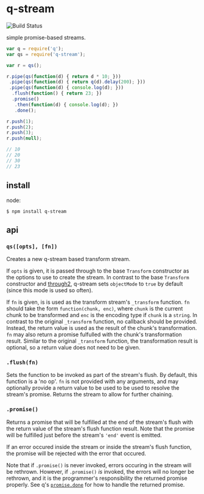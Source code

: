 # q-stream

![Build Status](https://api.travis-ci.org/justinvdm/q-stream.png)

simple promise-based streams.


```javascript
var q = require('q');
var qs = require('q-stream');

var r = qs();

r.pipe(qs(function(d) { return d * 10; }))
 .pipe(qs(function(d) { return q(d).delay(200); }))
 .pipe(qs(function(d) { console.log(d); }))
  .flush(function() { return 23; })
  .promise()
   .then(function(d) { console.log(d); })
   .done();

r.push(1);
r.push(2);
r.push(3);
r.push(null);

// 10
// 20
// 30
// 23
```


## install

node:

```
$ npm install q-stream
```


## api

### `qs([opts], [fn])`

Creates a new q-stream based transform stream.

If `opts` is given, it is passed through to the base `Transform` constructor as the options to use to create the stream. In contrast to the base `Transform` constructor and [through2](https://www.npmjs.org/package/through2), q-stream sets `objectMode` to `true` by default (since this mode is used so often).

If `fn` is given, is is used as the transform stream's `_transform` function. `fn` should take the form `function(chunk, enc)`, where `chunk` is the current chunk to be transformed and `enc` is the encoding type if `chunk` is a `string`. In contrast to the original `_transform` function, no callback should be provided. Instead, the return value is used as the result of the chunk's transformation. `fn` may also return a promise fulfulled with the chunk's transformation result. Similar to the original `_transform` function, the transformation result is optional, so a return value does not need to be given.

### `.flush(fn)`

Sets the function to be invoked as part of the stream's flush. By default, this function is a 'no op'. `fn` is not provided with any arguments, and may optionally provide a return value to be used to be used to resolve the stream's promise. Returns the stream to allow for further chaining.

### `.promise()`

Returns a promise that will be fulfilled at the end of the stream's flush with the return value of the stream's flush function result. Note that the promise will be fulfilled just before the stream's `'end'` event is emitted.

If an error occured inside the stream or inside the stream's flush function, the promise will be rejected with the error that occured.

Note that if `.promise()` is never invoked, errors occuring in the stream will be rethrown. However, if `.promise()` *is* invoked, the errors will no longer be rethrown, and it is the programmer's responsibility the returned promise properly. See q's [`promise.done`](https://github.com/kriskowal/q/wiki/API-Reference#promisedoneonfulfilled-onrejected-onprogress) for how to handle the returned promise.

